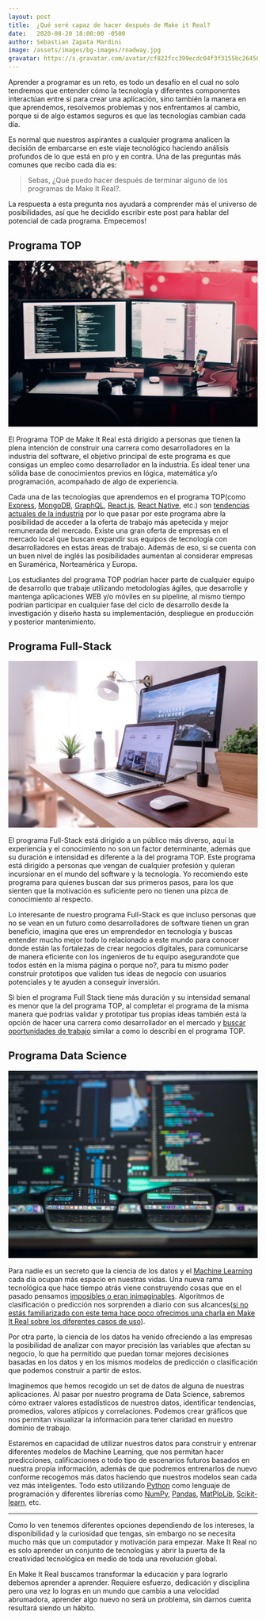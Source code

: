 ```yaml
---
layout: post
title:  ¿Qué seré capaz de hacer después de Make it Real?
date:   2020-08-20 18:00:00 -0500
author: Sebastian Zapata Mardini
image: /assets/images/bg-images/roadway.jpg
gravatar: https://s.gravatar.com/avatar/cf822fcc399ecdc04f3f3155bc264563?s=80
---
```


Aprender a programar es un reto, es todo un desafío en el cual no solo tendremos que entender cómo la tecnología y diferentes componentes interactúan entre sí para crear una aplicación, sino también la manera en que aprendemos, resolvemos problemas y nos enfrentamos al cambio, porque si de algo estamos seguros es que las tecnologías cambian cada día. <!-- more -->

Es normal que nuestros aspirantes a cualquier programa analicen la decisión de embarcarse en este viaje tecnológico haciendo análisis profundos de lo que está en pro y en contra. Una de las preguntas más comunes que recibo cada día es:

> Sebas, ¿Qué puedo hacer después de terminar alguno de los programas de Make It Real?.

La respuesta a esta pregunta nos ayudará a comprender más el universo de posibilidades, así que he decidido escribir este post para hablar del potencial de cada programa. Empecemos!

## Programa TOP

<img src="/assets/images/top-program.jpg" alt="Programa Top Make It Real" class="photo">

El Programa TOP de Make It Real está dirigido a personas que tienen la plena intención de construir una carrera como desarrolladores en la industria del software, el objetivo principal de este programa es que consigas un empleo como desarrollador en la industria. Es ideal tener una sólida base de conocimientos previos en lógica, matemática y/o programación, acompañado de algo de experiencia.

Cada una de las tecnologías que aprendemos en el programa TOP(como [Express](https://expressjs.com/), [MongoDB](https://www.mongodb.com/), [GraphQL](https://graphql.org/), [React.js](https://reactjs.org/), [React Native](https://reactnative.dev/), etc.) son [tendencias actuales de la industria](https://insights.stackoverflow.com/survey/2020) por lo que pasar por este programa abre la posibilidad de acceder a la oferta de trabajo más apetecida y mejor remunerada del mercado. Existe una gran oferta de empresas en el mercado local que buscan expandir sus equipos de tecnología con desarrolladores en estas áreas de trabajo. Además de eso, si se cuenta con un buen nivel de inglés las posibilidades aumentan al considerar empresas en Suramérica, Norteamérica y Europa.

Los estudiantes del programa TOP podrían hacer parte de cualquier equipo de desarrollo que trabaje utilizando metodologías ágiles, que desarrolle y mantenga aplicaciones WEB y/o móviles en su pipeline, al mismo tiempo podrían participar en cualquier fase del ciclo de desarrollo desde la investigación y diseño hasta su implementación, despliegue en producción y posterior mantenimiento.

## Programa Full-Stack

<img src="/assets/images/full-stack-program.jpg" alt="Programa Full Stack= Make It Real" class="photo">

El programa Full-Stack está dirigido a un público más diverso, aquí la experiencia y el conocimiento no son un factor determinante, además que su duración e intensidad es diferente a la del programa TOP. Este programa está dirigido a personas que vengan de cualquier profesión y quieran incursionar en el mundo del software y la tecnología. Yo recomiendo este programa para quienes buscan dar sus primeros pasos, para los que sienten que la motivación es suficiente pero no tienen una pizca de conocimiento al respecto.

Lo interesante de nuestro programa Full-Stack es que incluso personas que no se vean en un futuro como desarrolladores de software tienen un gran beneficio, imagina que eres un emprendedor en tecnología y buscas entender mucho mejor todo lo relacionado a este mundo para conocer donde están las fortalezas de crear negocios digitales, para comunicarse de manera eficiente con los ingenieros de tu equipo asegurandote que todos estén en la misma página o porque no?, para tu mismo poder construir prototipos que validen tus ideas de negocio con usuarios potenciales y te ayuden a conseguir inversión.

Si bien el programa Full Stack tiene más duración y su intensidad semanal es menor que la del programa TOP, al completar el programa de la misma manera que podrías validar y prototipar tus propias ideas también está la opción de hacer una carrera como desarrollador en el mercado y [buscar oportunidades de trabajo](https://www.youtube.com/watch?v=l30w0k57ZtY&t=1953s) similar a como lo describí en el programa TOP.

## Programa Data Science

<img src="/assets/images/data-science-program.jpg" alt="Programa Data Science Make It Real" class="photo">

Para nadie es un secreto que la ciencia de los datos y el [Machine Learning](https://en.wikipedia.org/wiki/Machine_learning) cada día ocupan más espacio en nuestras vidas. Una nueva rama tecnológica que hace tiempo atrás viene construyendo cosas que en el pasado pensamos [imposibles o eran inimaginables](https://www.youtube.com/watch?v=RyiWFbSdk78&feature=emb_title). Algoritmos de clasificación o predicción nos sorprenden a diario con sus alcances([si no estás familiarizado con este tema hace poco ofrecimos una charla en Make It Real sobre los diferentes casos de uso](https://www.youtube.com/watch?v=5PYCDV4KMYY&t=3s)).

Por otra parte, la ciencia de los datos ha venido ofreciendo a las empresas la posibilidad de analizar con mayor precisión las variables que afectan su negocio, lo que ha permitido que puedan tomar mejores decisiones basadas en los datos y en los mismos modelos de predicción o clasificación que podemos construir a partir de estos.

Imaginemos que hemos recogido un set de datos de alguna de nuestras aplicaciones. Al pasar por nuestro programa de Data Science, sabremos cómo extraer valores estadísticos de nuestros datos, identificar tendencias, promedios, valores atípicos y correlaciones. Podemos crear gráficos que nos permitan visualizar la información para tener claridad en nuestro dominio de trabajo.

Estaremos en capacidad de utilizar nuestros datos para construir y entrenar diferentes modelos de Machine Learning, que nos permitan hacer predicciones, calificaciones o todo tipo de escenarios futuros basados en nuestra propia información, además de que podremos entrenarlos de nuevo conforme recogemos más datos haciendo que nuestros modelos sean cada vez más inteligentes. Todo esto utilizando [Python](https://www.python.org/) como lenguaje de programación y diferentes librerías como [NumPy](https://numpy.org/), [Pandas](https://pandas.pydata.org/), [MatPloLib](https://matplotlib.org/), [Scikit-learn](https://scikit-learn.org/), etc.

---

Como lo ven tenemos diferentes opciones dependiendo de los intereses, la disponibilidad y la curiosidad que tengas, sin embargo no se necesita mucho más que un computador y motivación para empezar. Make It Real no es solo aprender un conjunto de tecnologías y abrir la puerta de la creatividad tecnológica en medio de toda una revolución global.

En Make It Real buscamos transformar la educación y para lograrlo debemos aprender a aprender. Requiere esfuerzo, dedicación y disciplina pero una vez lo logras en un mundo que cambia a una velocidad abrumadora, aprender algo nuevo no será un problema, sin darnos cuenta resultará siendo un hábito.

